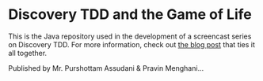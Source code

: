 # Discovery TDD and the Game of Life

This is the Java repository used in the development of a screencast series on Discovery TDD. For more information, check out [the blog post](http://blog.testdouble.com/posts/2015-09-10-how-i-use-test-doubles.html) that ties it all together.

Published by Mr. Purshottam Assudani & Pravin Menghani...

